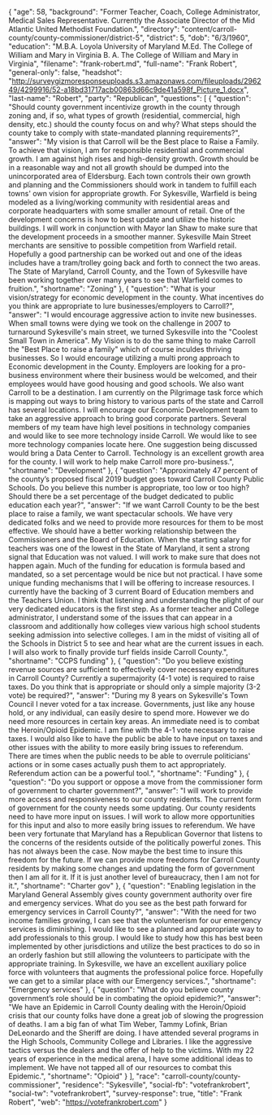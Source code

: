 {
  "age": 58,
  "background": "Former Teacher, Coach, College Administrator, Medical Sales Representative. Currently the Associate Director of the Mid Atlantic United Methodist Foundation.",
  "directory": "content/carroll-county/county-commissioner/district-5",
  "district": 5,
  "dob": "6/3/1960",
  "education": "M.B.A. Loyola University of Maryland M.Ed.  The College of William and Mary in Virginia B. A.  The College of William and Mary in Virginia",
  "filename": "frank-robert.md",
  "full-name": "Frank Robert",
  "general-only": false,
  "headshot": "http://surveygizmoresponseuploads.s3.amazonaws.com/fileuploads/296249/4299916/52-a18bd31717acb00863d66c9de41a598f_Picture_1.docx",
  "last-name": "Robert",
  "party": "Republican",
  "questions": [
    {
      "question": "Should county government incentivize growth in the county through zoning and, if so, what types of growth (residential, commercial, high density, etc.) should the county focus on and why? What steps should the county take to comply with state-mandated planning requirements?",
      "answer": "My vision is that Carroll will be the Best place to Raise a Family. To achieve that vision, I am for responsible residential and commercial growth. I am against high rises and high-density growth.  Growth should be in a reasonable way and not all growth should be dumped into the unincorporated area of Eldersburg. Each town controls their own growth and planning and the Commissioners should work  in tandem to fulfill each towns' own vision for appropriate growth. For Sykesville, Warfield is being modeled as a living/working community with residential areas and corporate headquarters with some smaller amount of retail. One of the development concerns is how to best update and utilize the historic buildings. I will work in conjunction with Mayor Ian Shaw to make sure that the development proceeds in a smoother manner. Sykesville Main Street merchants are sensitive to possible competition from Warfield retail. Hopefully a good partnership can be worked out and one of the ideas includes have a tram/trolley going back and forth to connect the two areas. The State of Maryland, Carroll County, and the Town of Sykesville have been working together over many years to see that Warfield comes to fruition.",
      "shortname": "Zoning"
    },
    {
      "question": "What is your vision/strategy for economic development in the county. What incentives do you think are appropriate to lure businesses/employers to Carroll?",
      "answer": "I would encourage aggressive action to invite new businesses. When small towns were dying we took on the challenge in 2007 to turnaround Sykesville's main street, we turned Sykesville into the \"Coolest Small Town in America\". My Vision is to do the same thing to make Carroll the \"Best Place to raise a family\" which of course inculdes thriving businesses. So I would encourage utilizing a multi prong  approach to Economic development in the County.  Employers are looking for a pro-business environment where their business would be welcomed, and their employees would have good housing and good schools.  We also want Carroll to be a destination.  I am currently on the Pilgrimage task force which is mapping out ways to bring history to various parts of the state and Carroll has several locations. I will encourage our Economic Development team to take an aggressive approach to bring good corporate partners.  Several members of my team have high level positions in technology companies and would like to see more technology inside Carroll. We would like to see more technology companies locate here. One suggestion being discussed would bring a Data Center to Carroll.  Technology is an excellent growth area for the county. I will work to help make Carroll more pro-business.",
      "shortname": "Development"
    },
    {
      "question": "Approximately 47 percent of the county’s proposed fiscal 2019 budget goes toward Carroll County Public Schools. Do you believe this number is appropriate, too low or too high? Should there be a set percentage of the budget dedicated to public education each year?",
      "answer": "If we want Carroll County to be the best place to raise a family, we want spectacular schools. We have very dedicated folks and we need to provide more resources for them to be most effective. We should have a better working relationship between the Commissioners and the Board of Education. When the starting salary for teachers was one of the lowest in the State of Maryland, it sent a strong signal that Education was not valued. I will work to make sure that does not happen again.  Much of the funding for education is formula based and mandated, so a set percentage would be nice but not practical. I have some unique funding mechanisms that I will be offering to increase resources. I currently have the backing of 3 current Board of Education members and the Teachers Union. I think that listening and understanding the plight of our very dedicated educators is the first step. As a former teacher and College administrator, I understand some of the issues that can appear in a classroom and additionally how colleges view various high school students seeking admission into selective colleges.  I am in the midst of visiting all of the Schools in District 5 to see and hear what are the current issues in each. I will also work to finally provide turf fields inside Carroll County.",
      "shortname": "CCPS funding"
    },
    {
      "question": "Do you believe existing revenue sources are sufficient to effectively cover necessary expenditures in Carroll County? Currently a supermajority (4-1 vote) is required to raise taxes. Do you think that is appropriate or should only a simple majority (3-2 vote) be required?",
      "answer": "During my 8 years on Sykesville's Town Council I never voted for a tax increase. Governments, just like any house hold, or any individual, can easily desire to spend more. However we do need more resources in certain key areas. An immediate need is to combat the Heroin/Opioid Epidemic.  I am fine with the 4-1 vote necessary to raise taxes. I would also like to have the public be able to have input on taxes and other issues with the ability to more easily bring issues to referendum. There are times when the public needs to be able to overrule politicians' actions or in some cases actually push them to act appropriately. Referendum action can be a powerful tool.",
      "shortname": "Funding"
    },
    {
      "question": "Do you support or oppose a move from the commissioner form of government to charter government?",
      "answer": "I will work to provide more access and responsiveness to our county residents. The current form of government for the county needs some updating. Our county residents need to have more input on issues. I will work to allow more opportunities for this input and also to more easily bring issues to referendum.  We have been very fortunate that Maryland has a Republican Governor that listens to the concerns of the residents outside of the politically powerful zones. This has not always been the case. Now maybe the best time to insure this freedom for the future. If we can provide more freedoms for Carroll County residents by making some changes and updating the form of government then I am all for it. If it is just another level of bureaucracy, then I am not for it.",
      "shortname": "Charter gov"
    },
    {
      "question": "Enabling legislation in the Maryland General Assembly gives county government authority over fire and emergency services. What do you see as the best path forward for emergency services in Carroll County?",
      "answer": "With the need for two income families growing, I can see that the volunteerism for our emergency services is diminishing. I would like to see a planned and appropriate way to add professionals to this group. I would like to study how this has best been implemented by other jurisdictions and utilize the best practices to do so in an orderly fashion but still allowing the volunteers to participate with the appropriate training. In Sykesville, we have an excellent auxiliary police force with volunteers that augments the professional police force. Hopefully we can get to a similar place with our Emergency services.",
      "shortname": "Emergency services"
    },
    {
      "question": "What do you believe county government’s role should be in combating the opioid epidemic?",
      "answer": "We have an Epidemic in Carroll County dealing with the Heroin/Opioid crisis that our county folks have done a great job of slowing the progression of deaths. I am a big fan of what Tim Weber, Tammy Lofink, Brian DeLeonardo and the Sheriff are doing.  I have attended several programs in the High Schools, Community College and Libraries. I like the aggressive tactics versus the dealers and the offer of help to the victims. With my 22 years of experience in the medical arena, I have some additional ideas to implement.  We have not tapped all of our resources to combat this Epidemic.",
      "shortname": "Opioid"
    }
  ],
  "race": "carroll-county/county-commissioner",
  "residence": "Sykesville",
  "social-fb": "votefrankrobert",
  "social-tw": "votefrankrobert",
  "survey-response": true,
  "title": "Frank Robert",
  "web": "https://votefrankrobert.com"
}
